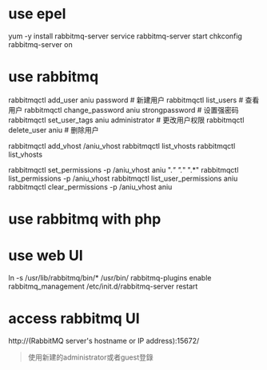 # use epel

yum -y install rabbitmq-server
service rabbitmq-server start
chkconfig rabbitmq-server on

# use rabbitmq

rabbitmqctl add_user aniu password # 新建用户
rabbitmqctl list_users # 查看用户
rabbitmqctl change_password aniu strongpassword # 设置强密码
rabbitmqctl set_user_tags aniu administrator # 更改用户权限
rabbitmqctl delete_user aniu # 删除用户

rabbitmqctl add_vhost /aniu_vhost
rabbitmqctl list_vhosts
rabbitmqctl list_vhosts

rabbitmqctl set_permissions -p /aniu_vhost aniu ".*" ".*" ".*"
rabbitmqctl list_permissions -p /aniu_vhost
rabbitmqctl list_user_permissions aniu
rabbitmqctl clear_permissions -p /aniu_vhost aniu

# use rabbitmq with php


# use web UI
ln -s /usr/lib/rabbitmq/bin/* /usr/bin/
rabbitmq-plugins enable rabbitmq_management
/etc/init.d/rabbitmq-server restart

# access rabbitmq UI

http://(RabbitMQ server's hostname or IP address):15672/

> 使用新建的administrator或者guest登錄

